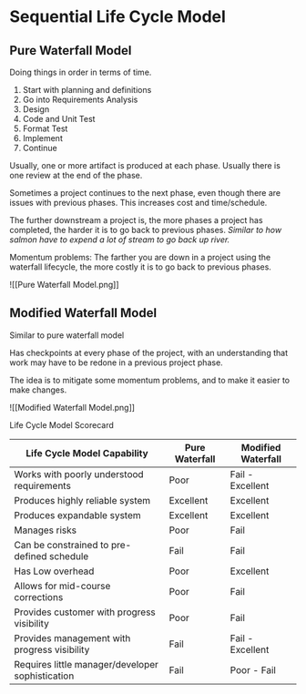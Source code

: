 # Sequential Life Cycle Model

## Pure Waterfall Model

Doing things in order in terms of time.

1. Start with planning and definitions
2. Go into Requirements Analysis
3. Design
4. Code and Unit Test
5. Format Test
6. Implement
7. Continue

Usually, one or more artifact is produced at each phase.
Usually there is one review at the end of the phase.

Sometimes a project continues to the next phase, even though there are issues with previous phases. This increases cost and time/schedule.

The further downstream a project is, the more phases a project has completed, the harder it is to go back to previous phases.
*Similar to how salmon have to expend a lot of stream to go back up river.*

Momentum problems: The farther you are down in a project using the waterfall lifecycle, the more costly it is to go back to previous phases.

![[Pure Waterfall Model.png]]
## Modified Waterfall Model

Similar to pure waterfall model

Has checkpoints at every phase of the project, with an understanding that work may have to be redone in a previous project phase.

The idea is to mitigate some momentum problems, and to make it easier to make changes.

![[Modified Waterfall Model.png]]

Life Cycle Model Scorecard

| Life Cycle Model Capability                      | Pure Waterfall | Modified Waterfall |
| ------------------------------------------------ | -------------- | ------------------ |
| Works with poorly understood requirements        | Poor           | Fail - Excellent   |
| Produces highly reliable system                  | Excellent      | Excellent          |
| Produces expandable system                       | Excellent      | Excellent          |
| Manages risks                                    | Poor           | Fail               |
| Can be constrained to pre-defined schedule       | Fail           | Fail               |
| Has Low overhead                                 | Poor           | Excellent          |
| Allows for mid-course corrections                | Poor           | Fail               |
| Provides customer with progress visibility       | Poor           | Fail               |
| Provides management with progress visibility     | Fail           | Fail - Excellent   |
| Requires little manager/developer sophistication | Fail           | Poor - Fail        |


